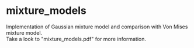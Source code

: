 # mixture_models
Implementation of Gaussian mixture model and comparison with Von Mises mixture model. <br />
Take a look to "mixture_models.pdf" for more information.
